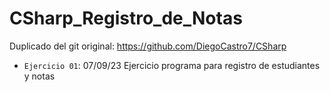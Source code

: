 # CSharp_Registro_de_Notas
Duplicado del git original: https://github.com/DiegoCastro7/CSharp
- `Ejercicio 01`: 07/09/23 Ejercicio programa para registro de estudiantes y notas